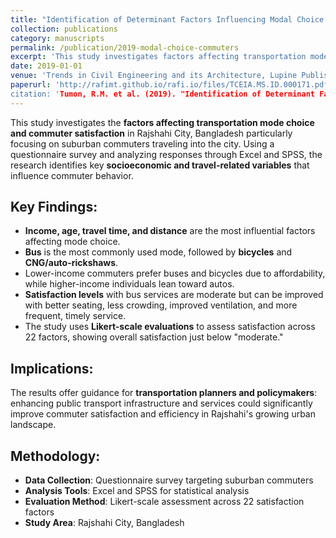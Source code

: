 ```yaml
---
title: "Identification of Determinant Factors Influencing Modal Choice Behavior and Satisfaction Level of Commuters"
collection: publications
category: manuscripts
permalink: /publication/2019-modal-choice-commuters
excerpt: 'This study investigates factors affecting transportation mode choice and commuter satisfaction in Rajshahi City, Bangladesh, focusing on suburban commuters and their travel behavior patterns.'
date: 2019-01-01
venue: 'Trends in Civil Engineering and its Architecture, Lupine Publishers'
paperurl: 'http://rafimt.github.io/rafi.io/files/TCEIA.MS.ID.000171.pdf
citation: 'Tumon, R.M. et al. (2019). "Identification of Determinant Factors Influencing Modal Choice Behavior and Satisfaction Level of Commuters." <i>Trends in Civil Engineering and its Architecture</i>. 3(4).'
---
```


This study investigates the **factors affecting transportation mode choice and commuter satisfaction** in Rajshahi City, Bangladesh particularly focusing on suburban commuters traveling into the city. Using a questionnaire survey and analyzing responses through Excel and SPSS, the research identifies key **socioeconomic and travel-related variables** that influence commuter behavior.

## Key Findings:
* **Income, age, travel time, and distance** are the most influential factors affecting mode choice.
* **Bus** is the most commonly used mode, followed by **bicycles** and **CNG/auto-rickshaws**.
* Lower-income commuters prefer buses and bicycles due to affordability, while higher-income individuals lean toward autos.
* **Satisfaction levels** with bus services are moderate but can be improved with better seating, less crowding, improved ventilation, and more frequent, timely service.
* The study uses **Likert-scale evaluations** to assess satisfaction across 22 factors, showing overall satisfaction just below "moderate."

## Implications:
The results offer guidance for **transportation planners and policymakers**: enhancing public transport infrastructure and services could significantly improve commuter satisfaction and efficiency in Rajshahi's growing urban landscape.

## Methodology:
- **Data Collection**: Questionnaire survey targeting suburban commuters
- **Analysis Tools**: Excel and SPSS for statistical analysis
- **Evaluation Method**: Likert-scale assessment across 22 satisfaction factors
- **Study Area**: Rajshahi City, Bangladesh